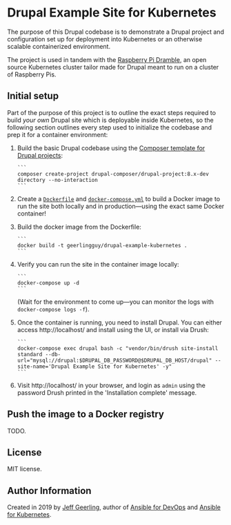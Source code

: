 # Drupal Example Site for Kubernetes

The purpose of this Drupal codebase is to demonstrate a Drupal project and configuration set up for deployment into Kubernetes or an otherwise scalable containerized environment.

The project is used in tandem with the [Raspberry Pi Dramble](http://www.pidramble.com), an open source Kubernetes cluster tailor made for Drupal meant to run on a cluster of Raspberry Pis.

## Initial setup

Part of the purpose of this project is to outline the exact steps required to build _your own_ Drupal site which is deployable inside Kubernetes, so the following section outlines every step used to initialize the codebase and prep it for a container environment:

  1. Build the basic Drupal codebase using the [Composer template for Drupal projects](https://github.com/drupal-composer/drupal-project):

         ```
         composer create-project drupal-composer/drupal-project:8.x-dev directory --no-interaction
         ```

  1. Create a [`Dockerfile`](Dockerfile) and [`docker-compose.yml`](docker-compose.yml) to build a Docker image to run the site both locally and in production—using the exact same Docker container!
  1. Build the docker image from the Dockerfile:

         ```
         docker build -t geerlingguy/drupal-example-kubernetes .
         ```

  1. Verify you can run the site in the container image locally:

         ```
         docker-compose up -d
         ```

     (Wait for the environment to come up—you can monitor the logs with `docker-compose logs -f`).

  1. Once the container is running, you need to install Drupal. You can either access http://localhost/ and install using the UI, or install via Drush:

         ```
         docker-compose exec drupal bash -c "vendor/bin/drush site-install standard --db-url="mysql://drupal:$DRUPAL_DB_PASSWORD@$DRUPAL_DB_HOST/drupal" --site-name='Drupal Example Site for Kubernetes' -y"
         ```

  1. Visit http://localhost/ in your browser, and login as `admin` using the password Drush printed in the 'Installation complete' message.

## Push the image to a Docker registry

TODO.

## License

MIT license.

## Author Information

Created in 2019 by [Jeff Geerling](https://www.jeffgeerling.com/), author of [Ansible for DevOps](https://www.ansiblefordevops.com/) and [Ansible for Kubernetes](https://www.ansibleforkubernetes.com).
